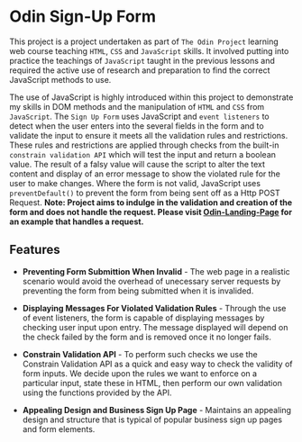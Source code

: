 # Odin Sign-Up Form
This project is a project undertaken as part of `The Odin Project` learning web course teaching `HTML`, `CSS` and `JavaScript` skills. It involved putting into practice the teachings of `JavaScript` taught in the previous lessons and required the active use of research and preparation to find the correct JavaScript methods to use.

The use of JavaScript is highly introduced within this project to demonstrate my skills in DOM methods and the manipulation of `HTML` and `CSS` from `JavaScript`. The `Sign Up Form` uses JavaScript and `event listeners` to detect when the user enters into the several fields in the form and to validate the input to ensure it meets all the validation rules and restrictions. These rules and restrictions are applied through checks from the built-in `constrain validation API` which will test the input and return a boolean value. The result of a falsy value will cause the script to alter the text content and display of an error message to show the violated rule for the user to make changes. Where the form is not valid, JavaScript uses `preventDefault()` to prevent the form from being sent off as a Http POST Request. **Note: Project aims to indulge in the validation and creation of the form and does not handle the request. Please visit [Odin-Landing-Page](https://kylekeenewelch.github.io/my-site/html/css/js/php/xampp/web/2023/05/17/odin-landing-page.html) for an example that handles a request.**

## Features

- **Preventing Form Submittion When Invalid** - The web page in a realistic scenario would avoid the overhead of unecessary server requests by preventing the form from being submitted when it is invalided. 

- **Displaying Messages For Violated Validation Rules** - Through the use of event listeners, the form is capable of displaying messages by checking user input upon entry. The message displayed will depend on the check failed by the form and is removed once it no longer fails. 

- **Constrain Validation API** - To perform such checks we use the Constrain Validation API as a quick and easy way to check the validity of form inputs. We decide upon the rules we want to enforce on a particular input, state these in HTML, then perform our own validation using the functions provided by the API.

- **Appealing Design and Business Sign Up Page** - Maintains an appealing design and structure that is typical of popular business sign up pages and form elements. 
